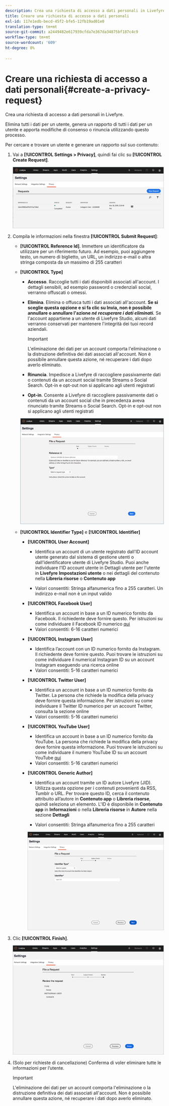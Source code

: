 ```yaml
---
description: Crea una richiesta di accesso a dati personali in Livefyre.
title: Creare una richiesta di accesso a dati personali
exl-id: 117e1edb-becd-45f2-bfe5-12fb19ad01e0
translation-type: tm+mt
source-git-commit: a2449482e617939cfda7e367da34875bf187c4c9
workflow-type: tm+mt
source-wordcount: '609'
ht-degree: 0%

---
```


# Creare una richiesta di accesso a dati personali{#create-a-privacy-request}

Crea una richiesta di accesso a dati personali in Livefyre.

Elimina tutti i dati per un utente, genera un rapporto di tutti i dati per un utente e apporta modifiche di consenso o rinuncia utilizzando questo processo.

Per cercare e trovare un utente e generare un rapporto sul suo contenuto:

1. Vai a **[!UICONTROL Settings > Privacy]**, quindi fai clic su **[!UICONTROL Create Request]**.

   ![](assets/privacypage1.png)

1. Compila le informazioni nella finestra **[!UICONTROL Submit Request]**:

   * **[!UICONTROL Reference Id]**. Immettere un identificatore da utilizzare per un riferimento futuro. Ad esempio, puoi aggiungere testo, un numero di biglietto, un URL, un indirizzo e-mail o altra stringa composta da un massimo di 255 caratteri
   * **[!UICONTROL Type]**

      * **Accesso**. Raccoglie tutti i dati disponibili associati all&#39;account. I dettagli sensibili, ad esempio password o credenziali social, verranno offuscati o omessi.

      * **Elimina**. Elimina o offusca tutti i dati associati all&#39;account. **Se si sceglie questa opzione e si fa clic su Invia, non è possibile annullare o annullare l&#39;azione  *né recuperare i dati eliminati.*** Se l&#39;account appartiene a un utente di Livefyre Studio, alcuni dati verranno conservati per mantenere l&#39;integrità dei tuoi record aziendali.

         >[!IMPORTANT]
         >
         >L&#39;eliminazione dei dati per un account comporta l&#39;eliminazione o la distruzione definitiva dei dati associati all&#39;account. Non è possibile annullare questa azione, né recuperare i dati dopo averlo eliminato.

      * **Rinuncia**. Impedisce a Livefyre di raccogliere passivamente dati o contenuti da un account social tramite Streams o Social Search. Opt-in e opt-out non si applicano agli utenti registrati
      * **Opt-in**. Consente a Livefyre di raccogliere passivamente dati o contenuti da un account social che in precedenza aveva rinunciato tramite Streams o Social Search. Opt-in e opt-out non si applicano agli utenti registrati

      ![](assets/privacypage2.png)

   * **[!UICONTROL Identifier Type]** e **[!UICONTROL Identifier]**

      * **[!UICONTROL User Account]**

         * Identifica un account di un utente registrato dall&#39;ID account utente generato dal sistema di gestione utenti o dall&#39;identificatore utente di Livefyre Studio. Puoi anche individuare l&#39;ID account utente in Dettagli utente per l&#39;utente in **Livefyre** **Impostazioni utente** o nei dettagli del contenuto nella **Libreria risorse** o **Contenuto app**

         * Valori consentiti: Stringa alfanumerica fino a 255 caratteri. Un indirizzo e-mail non è un input valido
      * **[!UICONTROL Facebook User]**

         * Identifica un account in base a un ID numerico fornito da Facebook. Il richiedente deve fornire questo. Per istruzioni su come individuare il Facebook ID numerico [qui](https://www.facebook.com/help/1397933243846983?helpref=faq_content)
         * Valori consentiti: 6-16 caratteri numerici
      * **[!UICONTROL Instagram User]**

         * Identifica l’account con un ID numerico fornito da Instagram. Il richiedente deve fornire questo. Puoi trovare le istruzioni su come individuare il numerical Instagram ID su un account Instagram eseguendo una ricerca online
         * Valori consentiti: 5-16 caratteri numerici
      * **[!UICONTROL Twitter User]**

         * Identifica un account in base a un ID numerico fornito da Twitter. La persona che richiede la modifica della privacy deve fornire questa informazione. Per istruzioni su come individuare il Twitter ID numerico per un account Twitter, consulta la sezione online
         * Valori consentiti: 5-16 caratteri numerici
      * **[!UICONTROL YouTube User]**

         * Identifica un account in base a un ID numerico fornito da YouTube. La persona che richiede la modifica della privacy deve fornire questa informazione. Puoi trovare le istruzioni su come individuare il numero YouTube ID su un account YouTube [qui](https://support.google.com/youtube/answer/3250431?hl=en)
         * Valori consentiti: 5-16 caratteri numerici
      * **[!UICONTROL Generic Author]**

         * Identifica un account tramite un ID autore Livefyre (JID). Utilizza questa opzione per i contenuti provenienti da RSS, Tumblr o URL. Per trovare questo ID, cerca il contenuto attribuito all’autore in **Contenuto app** o **Libreria risorse**, quindi seleziona un elemento. L&#39;ID è disponibile in **Contenuto app** in **Informazioni** o nella **Libreria risorse** in **Autore** nella sezione **Dettagli**

         * Valori consentiti: Stringa alfanumerica fino a 255 caratteri

         ![](assets/privacypage3.png)








1. Clic **[!UICONTROL Finish]**.

   ![](assets/privacypage4.png)

1. (Solo per richieste di cancellazione) Conferma di voler eliminare tutte le informazioni per l’utente.

   >[!IMPORTANT]
   >
   >L&#39;eliminazione dei dati per un account comporta l&#39;eliminazione o la distruzione definitiva dei dati associati all&#39;account. Non è possibile annullare questa azione, né recuperare i dati dopo averlo eliminato.
